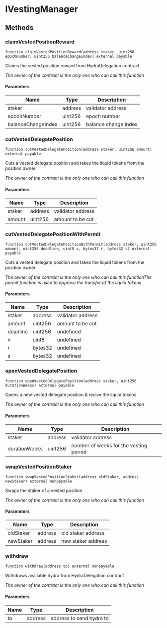 # IVestingManager









## Methods

### claimVestedPositionReward

```solidity
function claimVestedPositionReward(address staker, uint256 epochNumber, uint256 balanceChangeIndex) external payable
```

Claims the vested position reward from HydraDelegation contract

*The owner of the contract is the only one who can call this function*

#### Parameters

| Name | Type | Description |
|---|---|---|
| staker | address | validator address |
| epochNumber | uint256 | epoch number |
| balanceChangeIndex | uint256 | balance change index |

### cutVestedDelegatePosition

```solidity
function cutVestedDelegatePosition(address staker, uint256 amount) external payable
```

Cuts a vested delegate position and takes the liquid tokens from the position owner

*The owner of the contract is the only one who can call this function*

#### Parameters

| Name | Type | Description |
|---|---|---|
| staker | address | validator address |
| amount | uint256 | amount to be cut |

### cutVestedDelegatePositionWithPermit

```solidity
function cutVestedDelegatePositionWithPermit(address staker, uint256 amount, uint256 deadline, uint8 v, bytes32 r, bytes32 s) external payable
```

Cuts a vested delegate position and takes the liquid tokens from the position owner

*The owner of the contract is the only one who can call this functionThe permit function is used to approve the transfer of the liquid tokens*

#### Parameters

| Name | Type | Description |
|---|---|---|
| staker | address | validator address |
| amount | uint256 | amount to be cut |
| deadline | uint256 | undefined |
| v | uint8 | undefined |
| r | bytes32 | undefined |
| s | bytes32 | undefined |

### openVestedDelegatePosition

```solidity
function openVestedDelegatePosition(address staker, uint256 durationWeeks) external payable
```

Opens a new vested delegate position &amp; recive the liquid tokens

*The owner of the contract is the only one who can call this function*

#### Parameters

| Name | Type | Description |
|---|---|---|
| staker | address | validator address |
| durationWeeks | uint256 | number of weeks for the vesting period |

### swapVestedPositionStaker

```solidity
function swapVestedPositionStaker(address oldStaker, address newStaker) external nonpayable
```

Swaps the staker of a vested position

*The owner of the contract is the only one who can call this function*

#### Parameters

| Name | Type | Description |
|---|---|---|
| oldStaker | address | old staker address |
| newStaker | address | new staker address |

### withdraw

```solidity
function withdraw(address to) external nonpayable
```

Withdraws available hydra from HydraDelegation contract

*The owner of the contract is the only one who can call this function*

#### Parameters

| Name | Type | Description |
|---|---|---|
| to | address | address to send hydra to |




